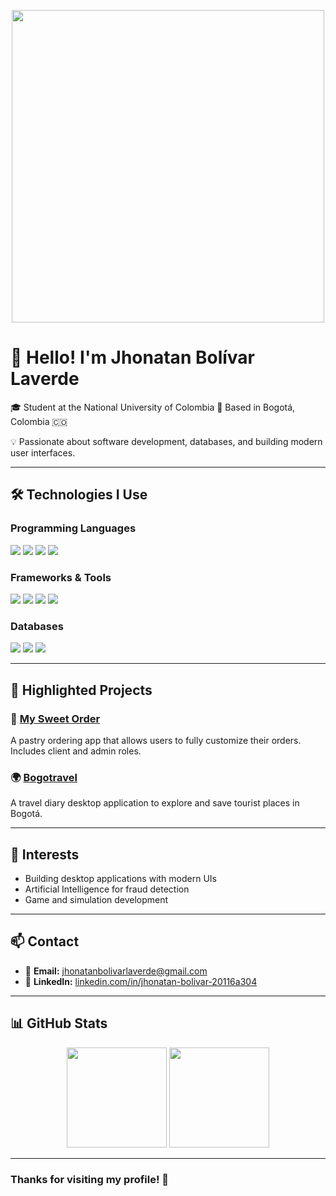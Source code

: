 
<!-- Programming GIF or banner at the top -->
<p align="center">
  <img src="https://i.pinimg.com/originals/f1/e7/34/f1e734f9cade86fe737a9aa404ebd62a.gif" width="500"/>
</p>

# 👋 Hello! I'm Jhonatan Bolívar Laverde

🎓 Student at the National University of Colombia 
📍 Based in Bogotá, Colombia 🇨🇴  

💡 Passionate about software development, databases, and building modern user interfaces.

---

## 🛠️ Technologies I Use

### Programming Languages
<p>
  <img src="https://img.shields.io/badge/Java-ED8B00?style=for-the-badge&logo=java&logoColor=white"/>
  <img src="https://img.shields.io/badge/C++-00599C?style=for-the-badge&logo=c%2B%2B&logoColor=white"/>
  <img src="https://img.shields.io/badge/Python-3776AB?style=for-the-badge&logo=python&logoColor=white"/>
  <img src="https://img.shields.io/badge/Flutter-02569B?style=for-the-badge&logo=flutter&logoColor=white"/>
</p>

### Frameworks & Tools
<p>
  <img src="https://img.shields.io/badge/JavaFX-0095D5?style=for-the-badge&logo=java&logoColor=white"/>
  <img src="https://img.shields.io/badge/Maven-C71A36?style=for-the-badge&logo=apachemaven&logoColor=white"/>
  <img src="https://img.shields.io/badge/Git-F05032?style=for-the-badge&logo=git&logoColor=white"/>
  <img src="https://img.shields.io/badge/GitHub-181717?style=for-the-badge&logo=github&logoColor=white"/>
</p>

### Databases
<p>
  <img src="https://img.shields.io/badge/PostgreSQL-336791?style=for-the-badge&logo=postgresql&logoColor=white"/>
  <img src="https://img.shields.io/badge/Oracle-F80000?style=for-the-badge&logo=oracle&logoColor=white"/>
  <img src="https://img.shields.io/badge/SQL-4479A1?style=for-the-badge&logo=sqlite&logoColor=white"/>
</p>

---

## 🚀 Highlighted Projects

### 🍰 [My Sweet Order](https://github.com/Samuel-Correales/My-sweet-order.git)  
A pastry ordering app that allows users to fully customize their orders. Includes client and admin roles.

### 🌍 [Bogotravel](https://github.com/adrianyebid/ingenieria-software1-grupo-naruto.git)  
A travel diary desktop application to explore and save tourist places in Bogotá.

---

## 🎯 Interests

- Building desktop applications with modern UIs  
- Artificial Intelligence for fraud detection  
- Game and simulation development  

---

## 📫 Contact

- 📧 **Email:** jhonatanbolivarlaverde@gmail.com  
- 💼 **LinkedIn:** [linkedin.com/in/jhonatan-bolivar-20116a304](https://www.linkedin.com/in/jhonatan-bolivar-20116a304)

---

## 📊 GitHub Stats

<p align="center">
  <img src="https://github-readme-stats.vercel.app/api?username=jhonatanBolivar&show_icons=true&theme=tokyonight" height="160">
  <img src="https://github-readme-stats.vercel.app/api/top-langs/?username=jhonatanBolivar&layout=compact&theme=tokyonight" height="160">
</p>

---

### Thanks for visiting my profile! 🙌
